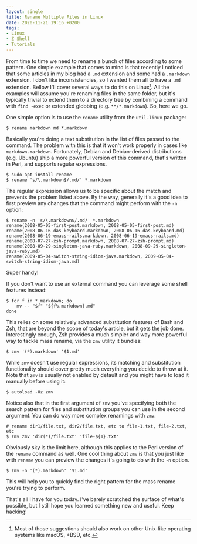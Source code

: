 ```yaml
---
layout: single
title: Rename Multiple Files in Linux
date: 2020-11-21 19:16 +0200
tags:
- Linux
- Z Shell
- Tutorials
---
```


From time to time we need to rename a bunch of files according to some
pattern.  One simple example that comes to mind is that recently I
noticed that some articles in my blog had a `.md` extension and some
had a `.markdown` extension. I don't like inconsistencies, so I wanted
them all to have a `.md` extension. Bellow I'll cover several ways to
do this on Linux[^1]. All the examples will assume you're renaming
files in the same folder, but it's typically trivial to extend them to
a directory tree by combining a command with `find -exec` or extended
globbing (e.g. `**/*.markdown`). So, here we go.

One simple option is to use the `rename` utility from the `util-linux` package:

```console
$ rename markdown md *.markdown
```

Basically you're doing a text substitution in the list of files passed
to the command. The problem with this is that it won't work properly
in cases like `markdown.markdown`. Fortunately, Debian and Debian-derived
distributions (e.g. Ubuntu) ship a more powerful version of this command, that's
written in Perl, and supports regular expressions.

```console
$ sudo apt install rename
$ rename 's/\.markdown$/.md/' *.markdown
```

The regular expression allows us to be specific about the match and prevents the problem listed above.
By the way, generally it's a good idea to first preview any changes that the command might perform with the `-n` option:

```console
$ rename -n 's/\.markdown$/.md/' *.markdown
rename(2008-05-05-first-post.markdown, 2008-05-05-first-post.md)
rename(2008-06-16-das-keyboard.markdown, 2008-06-16-das-keyboard.md)
rename(2008-06-19-emacs-rails.markdown, 2008-06-19-emacs-rails.md)
rename(2008-07-27-zsh-prompt.markdown, 2008-07-27-zsh-prompt.md)
rename(2008-09-29-singleton-java-ruby.markdown, 2008-09-29-singleton-java-ruby.md)
rename(2009-05-04-switch-string-idiom-java.markdown, 2009-05-04-switch-string-idiom-java.md)
```

Super handy!

If you don't want to use an external command you can leverage some shell features instead:

```console
$ for f in *.markdown; do
    mv -- "$f" "${f%.markdown}.md"
done
```

This relies on some relatively advanced substitution features of Bash
and Zsh, that are beyond the scope of today's article, but it gets the
job done. Interestingly enough, Zsh provides a much simpler and way more powerful way to tackle mass rename, via
the `zmv` utility it bundles:

```console
$ zmv '(*).markdown' '$1.md'
```

While `zmv` doesn't use regular expressions, its matching and substitution functionality should cover pretty much
everything you decide to throw at it.
Note that `zmv` is usually not enabled by default and you might have to load it manually before using it:

```console
$ autoload -Uz zmv
```

Notice also that in the first argument of `zmv` you've specifying both the search pattern for files and substitution groups
you can use in the second argument. You can do way more complex renamings with `zmv`:

```console
# rename dir1/file.txt, dir2/file.txt, etc to file-1.txt, file-2.txt, etc
$ zmv zmv 'dir(*)/file.txt' 'file-${1}.txt'
```

Obviously sky is the limit here, although this applies to the Perl version of the `rename` command as well.
One cool thing about `zmv` is that you just like with `rename` you can preview the changes it's going to do with the `-n` option.

```console
$ zmv -n '(*).markdown' '$1.md'
```

This will help you to quickly find the right pattern for the mass rename you're trying to perform.

That's all I have for you today. I've barely scratched the surface of
what's possible, but I still hope you learned something new and
useful. Keep hacking!

[^1]: Most of those suggestions should also work on other Unix-like operating systems like macOS, *BSD, etc.

